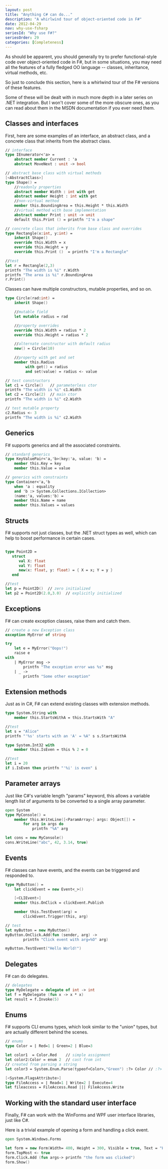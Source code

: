 ```yaml
---
layout: post
title: "Anything C# can do..."
description: "A whirlwind tour of object-oriented code in F#"
date: 2012-04-29
nav: why-use-fsharp
seriesId: "Why use F#?"
seriesOrder: 29
categories: [Completeness]
---
```


As should be apparent, you should generally try to prefer functional-style code over object-oriented code in F#, but in some situations, you may need all the features of a fully fledged OO language -- classes, inheritance, virtual methods, etc.

So just to conclude this section, here is a whirlwind tour of the F# versions of these features.

Some of these will be dealt with in much more depth in a later series on .NET integration. But I won't cover some of the more obscure ones, as you can read about them in the MSDN documentation if you ever need them.

## Classes and interfaces ##

First, here are some examples of an interface, an abstract class, and a concrete class that inherits from the abstract class.

```fsharp
// interface
type IEnumerator<'a> =
    abstract member Current : 'a
    abstract MoveNext : unit -> bool

// abstract base class with virtual methods
[<AbstractClass>]
type Shape() =
    //readonly properties
    abstract member Width : int with get
    abstract member Height : int with get
    //non-virtual method
    member this.BoundingArea = this.Height * this.Width
    //virtual method with base implementation
    abstract member Print : unit -> unit
    default this.Print () = printfn "I'm a shape"

// concrete class that inherits from base class and overrides
type Rectangle(x:int, y:int) =
    inherit Shape()
    override this.Width = x
    override this.Height = y
    override this.Print ()  = printfn "I'm a Rectangle"

//test
let r = Rectangle(2,3)
printfn "The width is %i" r.Width
printfn "The area is %i" r.BoundingArea
r.Print()
```

Classes can have multiple constructors, mutable properties, and so on.

```fsharp
type Circle(rad:int) =
    inherit Shape()

    //mutable field
    let mutable radius = rad

    //property overrides
    override this.Width = radius * 2
    override this.Height = radius * 2

    //alternate constructor with default radius
    new() = Circle(10)

    //property with get and set
    member this.Radius
         with get() = radius
         and set(value) = radius <- value

// test constructors
let c1 = Circle()   // parameterless ctor
printfn "The width is %i" c1.Width
let c2 = Circle(2)  // main ctor
printfn "The width is %i" c2.Width

// test mutable property
c2.Radius <- 3
printfn "The width is %i" c2.Width
```

## Generics ##

F# supports generics and all the associated constraints.

```fsharp
// standard generics
type KeyValuePair<'a,'b>(key:'a, value: 'b) =
    member this.Key = key
    member this.Value = value

// generics with constraints
type Container<'a,'b
    when 'a : equality
    and 'b :> System.Collections.ICollection>
    (name:'a, values:'b) =
    member this.Name = name
    member this.Values = values
```

## Structs ##

F# supports not just classes, but the .NET struct types as well, which can help to boost performance in certain cases.

```fsharp

type Point2D =
   struct
      val X: float
      val Y: float
      new(x: float, y: float) = { X = x; Y = y }
   end

//test
let p = Point2D()  // zero initialized
let p2 = Point2D(2.0,3.0)  // explicitly initialized
```

## Exceptions ##

F# can create exception classes, raise them and catch them.

```fsharp
// create a new Exception class
exception MyError of string

try
    let e = MyError("Oops!")
    raise e
with
    | MyError msg ->
        printfn "The exception error was %s" msg
    | _ ->
        printfn "Some other exception"
```

## Extension methods ##

Just as in C#, F# can extend existing classes with extension methods.

```fsharp
type System.String with
    member this.StartsWithA = this.StartsWith "A"

//test
let s = "Alice"
printfn "'%s' starts with an 'A' = %A" s s.StartsWithA

type System.Int32 with
    member this.IsEven = this % 2 = 0

//test
let i = 20
if i.IsEven then printfn "'%i' is even" i
```

## Parameter arrays ##

Just like C#'s variable length "params" keyword, this allows a variable length list of arguments to be converted to a single array parameter.

```fsharp
open System
type MyConsole() =
    member this.WriteLine([<ParamArray>] args: Object[]) =
        for arg in args do
            printfn "%A" arg

let cons = new MyConsole()
cons.WriteLine("abc", 42, 3.14, true)
```

## Events ##

F# classes can have events, and the events can be triggered and responded to.

```fsharp
type MyButton() =
    let clickEvent = new Event<_>()

    [<CLIEvent>]
    member this.OnClick = clickEvent.Publish

    member this.TestEvent(arg) =
        clickEvent.Trigger(this, arg)

// test
let myButton = new MyButton()
myButton.OnClick.Add(fun (sender, arg) ->
        printfn "Click event with arg=%O" arg)

myButton.TestEvent("Hello World!")
```

## Delegates ##

F# can do delegates.

```fsharp
// delegates
type MyDelegate = delegate of int -> int
let f = MyDelegate (fun x -> x * x)
let result = f.Invoke(5)
```

## Enums ##

F# supports CLI enums types, which look similar to the "union" types, but are actually different behind the scenes.

```fsharp
// enums
type Color = | Red=1 | Green=2 | Blue=3

let color1  = Color.Red    // simple assignment
let color2:Color = enum 2  // cast from int
// created from parsing a string
let color3 = System.Enum.Parse(typeof<Color>,"Green") :?> Color // :?> is a downcast

[<System.FlagsAttribute>]
type FileAccess = | Read=1 | Write=2 | Execute=4
let fileaccess = FileAccess.Read ||| FileAccess.Write
```

## Working with the standard user interface ##

Finally, F# can work with the WinForms and WPF user interface libraries, just like C#.

Here is a trivial example of opening a form and handling a click event.

```fsharp
open System.Windows.Forms

let form = new Form(Width= 400, Height = 300, Visible = true, Text = "Hello World")
form.TopMost <- true
form.Click.Add (fun args-> printfn "the form was clicked")
form.Show()
```

